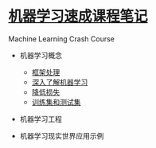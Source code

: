 # [机器学习速成课程笔记](https://developers.google.cn/machine-learning/crash-course/)
   Machine Learning Crash Course

* 机器学习概念
    * [框架处理](http://nbviewer.jupyter.org/github/wang-junjian/machine-learning-crash-course/blob/master/01_framing.ipynb)
    * [深入了解机器学习](http://nbviewer.jupyter.org/github/wang-junjian/machine-learning-crash-course/blob/master/02_descending_into_ml.ipynb)
    * [降低损失](http://nbviewer.jupyter.org/github/wang-junjian/machine-learning-crash-course/blob/master/03_reducing_loss.ipynb)
    * [训练集和测试集](http://nbviewer.jupyter.org/github/wang-junjian/machine-learning-crash-course/blob/master/06_training_and_test_sets.ipynb)
* 机器学习工程

* 机器学习现实世界应用示例
